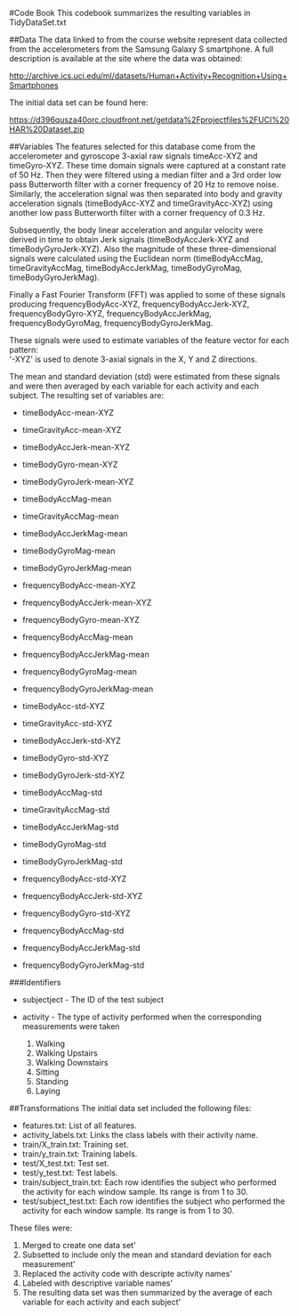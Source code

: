#Code Book
This codebook summarizes the resulting variables in TidyDataSet.txt

##Data
The data linked to from the course website represent data collected from the accelerometers from the Samsung Galaxy S smartphone. A full description is available at the site where the data was obtained:

http://archive.ics.uci.edu/ml/datasets/Human+Activity+Recognition+Using+Smartphones

The initial data set can be found here:

https://d396qusza40orc.cloudfront.net/getdata%2Fprojectfiles%2FUCI%20HAR%20Dataset.zip

##Variables
The features selected for this database come from the accelerometer and gyroscope 3-axial raw signals timeAcc-XYZ and timeGyro-XYZ. These time domain signals were captured at a constant rate of 50 Hz. Then they were filtered using a median filter and a 3rd order low pass Butterworth filter with a corner frequency of 20 Hz to remove noise. Similarly, the acceleration signal was then separated into body and gravity acceleration signals (timeBodyAcc-XYZ and timeGravityAcc-XYZ) using another low pass Butterworth filter with a corner frequency of 0.3 Hz. 

Subsequently, the body linear acceleration and angular velocity were derived in time to obtain Jerk signals (timeBodyAccJerk-XYZ and timeBodyGyroJerk-XYZ). Also the magnitude of these three-dimensional signals were calculated using the Euclidean norm (timeBodyAccMag, timeGravityAccMag, timeBodyAccJerkMag, timeBodyGyroMag, timeBodyGyroJerkMag). 

Finally a Fast Fourier Transform (FFT) was applied to some of these signals producing frequencyBodyAcc-XYZ, frequencyBodyAccJerk-XYZ, frequencyBodyGyro-XYZ, frequencyBodyAccJerkMag, frequencyBodyGyroMag, frequencyBodyGyroJerkMag. 

These signals were used to estimate variables of the feature vector for each pattern:  
'-XYZ' is used to denote 3-axial signals in the X, Y and Z directions.

The mean and standard deviation (std) were estimated from these signals and were then averaged by each variable for each activity and each subject. The resulting set of variables are:

* timeBodyAcc-mean-XYZ
* timeGravityAcc-mean-XYZ
* timeBodyAccJerk-mean-XYZ
* timeBodyGyro-mean-XYZ
* timeBodyGyroJerk-mean-XYZ
* timeBodyAccMag-mean
* timeGravityAccMag-mean
* timeBodyAccJerkMag-mean
* timeBodyGyroMag-mean
* timeBodyGyroJerkMag-mean
* frequencyBodyAcc-mean-XYZ
* frequencyBodyAccJerk-mean-XYZ
* frequencyBodyGyro-mean-XYZ
* frequencyBodyAccMag-mean
* frequencyBodyAccJerkMag-mean
* frequencyBodyGyroMag-mean
* frequencyBodyGyroJerkMag-mean

* timeBodyAcc-std-XYZ
* timeGravityAcc-std-XYZ
* timeBodyAccJerk-std-XYZ
* timeBodyGyro-std-XYZ
* timeBodyGyroJerk-std-XYZ
* timeBodyAccMag-std
* timeGravityAccMag-std
* timeBodyAccJerkMag-std
* timeBodyGyroMag-std
* timeBodyGyroJerkMag-std
* frequencyBodyAcc-std-XYZ
* frequencyBodyAccJerk-std-XYZ
* frequencyBodyGyro-std-XYZ
* frequencyBodyAccMag-std
* frequencyBodyAccJerkMag-std
* frequencyBodyGyroJerkMag-std

###Identifiers
* subjectject - The ID of the test subject

* activity - The type of activity performed when the corresponding measurements were taken

	1. Walking
	2. Walking Upstairs
	3. Walking Downstairs
	4. Sitting
	5. Standing
	6. Laying

##Transformations
The initial data set included the following files:

* features.txt: List of all features.
* activity_labels.txt: Links the class labels with their activity name.
* train/X_train.txt: Training set.
* train/y_train.txt: Training labels.
* test/X_test.txt: Test set.
* test/y_test.txt: Test labels. 
* train/subject_train.txt: Each row identifies the subject who performed the activity for each window sample. Its range is from 1 to 30.
* test/subject_test.txt: Each row identifies the subject who performed the activity for each window sample. Its range is from 1 to 30.

These files were:

1. Merged to create one data set'
2. Subsetted to include only the mean and standard deviation for each measurement'
3. Replaced the activity code with descripte activity names'
4. Labeled with descriptive variable names'
5. The resulting data set was then summarized by the average of each variable for each activity and each subject'

